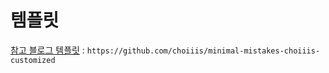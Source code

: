 # 템플릿   
[참고 블로그 템플릿](https://github.com/choiiis/minimal-mistakes-choiiis-customized) : ```https://github.com/choiiis/minimal-mistakes-choiiis-customized```   
